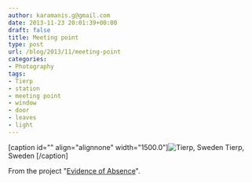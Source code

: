 ```yaml
---
author: karamanis.g@gmail.com
date: 2013-11-23 20:01:39+00:00
draft: false
title: Meeting point
type: post
url: /blog/2013/11/meeting-point
categories:
- Photography
tags:
- Tierp
- station
- meeting point
- window
- door
- leaves
- light
---
```


[caption id="" align="alignnone" width="1500.0"]![ Tierp, Sweden ](/images/2013-11-23-201311meeting-point/20131122-R0001097.jpg)
 Tierp, Sweden [/caption] 
  



From the project "[Evidence of Absence](/evidence-of-absence)".
